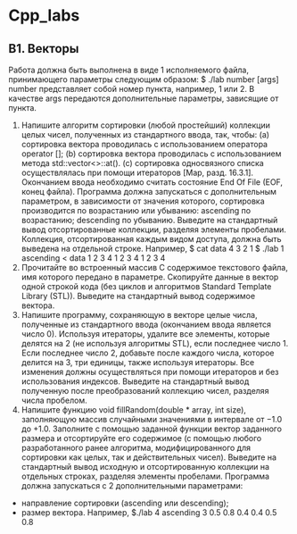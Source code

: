 # Cpp_labs
## B1. Векторы
Работа должна быть выполнена в виде 1 исполняемого файла, принимающего параметры следующим
образом:
$ ./lab number [args]
number представляет собой номер пункта, например, 1 или 2. В качестве args передаются дополнительные параметры, зависящие от пункта.
1. Напишите алгоритм сортировки (любой простейший) коллекции целых чисел, полученных из стандартного ввода, так, чтобы:
(a) сортировка вектора проводилась с использованием оператора operator [];
(b) сортировка вектора проводилась с использованием метода std::vector<>::at().
(c) сортировка односвязного списка осуществлялась при помощи итераторов [Мар, разд. 16.3.1].
Окончанием ввода необходимо считать состояние End Of File (EOF, конец файла).
Программа должна запускаться с дополнительным параметром, в зависимости от значения которого,
сортировка производится по возрастанию или убыванию:
ascending по возрастанию;
descending по убыванию.
Выведите на стандартный вывод отсортированные коллекции, разделяя элементы пробелами. Коллекция, отсортированная каждым видом доступа, должна быть выведена на отдельной строке. Например,
$ cat data
4 3 2 1
$ ./lab 1 ascending < data
1 2 3 4
1 2 3 4
1 2 3 4
2. Прочитайте во встроенный массив C содержимое текстового файла, имя которого передано в параметре. Скопируйте данные в вектор одной строкой кода (без циклов и алгоритмов Standard Template
Library (STL)).
Выведите на стандартный вывод содержимое вектора.
3. Напишите программу, сохраняющую в векторе целые числа, полученные из стандартного ввода
(окончанием ввода является число 0). Используя итераторы, удалите все элементы, которые делятся
на 2 (не используя алгоритмы STL), если последнее число 1. Если последнее число 2, добавьте после
каждого числа, которое делится на 3, три единицы, также используя итераторы. Все изменения
должны осуществляться при помощи итераторов и без использования индексов.
Выведите на стандартный вывод полученную после преобразований коллекцию чисел, разделяя числа пробелом.
4. Напишите функцию void fillRandom(double * array, int size), заполняющую массив случайными значениями в интервале от −1.0 до +1.0. Заполните с помощью заданной функции вектор
заданного размера и отсортируйте его содержимое (с помощью любого разработанного ранее алгоритма, модифицированного для сортировки как целых, так и действительных чисел).
Выведите на стандартный вывод исходную и отсортированную коллекции на отдельных строках,
разделяя элементы пробелами.
Программа должна запускаться с 2 дополнительными параметрами:
* направление сортировки (ascending или descending);
* размер вектора.
Например,
$./lab 4 ascending 3
0.5 0.8 0.4
0.4 0.5 0.8
